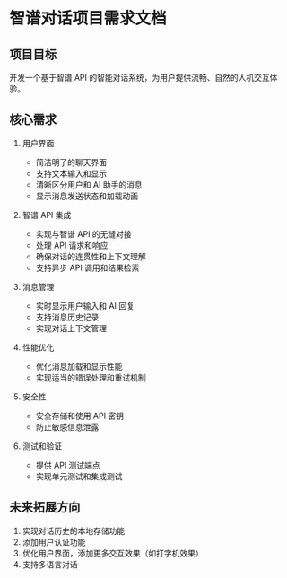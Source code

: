 # 智谱对话项目需求文档

## 项目目标

开发一个基于智谱 API 的智能对话系统，为用户提供流畅、自然的人机交互体验。

## 核心需求

1. 用户界面
   - 简洁明了的聊天界面
   - 支持文本输入和显示
   - 清晰区分用户和 AI 助手的消息
   - 显示消息发送状态和加载动画

2. 智谱 API 集成
   - 实现与智谱 API 的无缝对接
   - 处理 API 请求和响应
   - 确保对话的连贯性和上下文理解
   - 支持异步 API 调用和结果检索

3. 消息管理
   - 实时显示用户输入和 AI 回复
   - 支持消息历史记录
   - 实现对话上下文管理

4. 性能优化
   - 优化消息加载和显示性能
   - 实现适当的错误处理和重试机制

5. 安全性
   - 安全存储和使用 API 密钥
   - 防止敏感信息泄露

6. 测试和验证
   - 提供 API 测试端点
   - 实现单元测试和集成测试

## 未来拓展方向

1. 实现对话历史的本地存储功能
2. 添加用户认证功能
3. 优化用户界面，添加更多交互效果（如打字机效果）
4. 支持多语言对话

